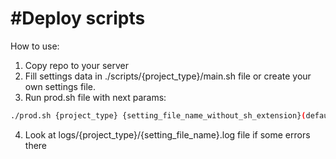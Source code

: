 #Deploy scripts
======

How to use:

1. Copy repo to your server
2. Fill settings data in ./scripts/{project_type}/main.sh file or create your own settings file.
3. Run prod.sh file with next params:
```bash
./prod.sh {project_type} {setting_file_name_without_sh_extension}(default:"main") {number_of_revisions_in_repo_tags_folder}(default:"1")
```

4. Look at logs/{project_type}/{setting_file_name}.log file if some errors there
